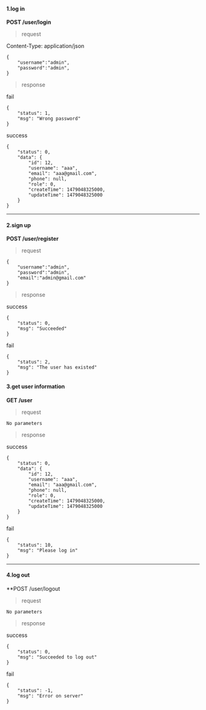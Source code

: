 #### 1.log in

**POST /user/login**

> request

Content-Type: application/json

```
{
	"username":"admin",
	"password":"admin",
}
```
> response

fail
```
{
    "status": 1,
    "msg": "Wrong password"
}
```

success
```
{
    "status": 0,
    "data": {
        "id": 12,
        "username": "aaa",
        "email": "aaa@gmail.com",
        "phone": null,
        "role": 0,
        "createTime": 1479048325000,
        "updateTime": 1479048325000
    }
}
```


-------

#### 2.sign up
**POST /user/register**

> request

```
{
	"username":"admin",
	"password":"admin",
	"email":"admin@gmail.com"
}
```


> response

success
```
{
    "status": 0,
    "msg": "Succeeded"
}
```


fail
```
{
    "status": 2,
    "msg": "The user has existed"
}
```


#### 3.get user information
**GET /user**

> request

```
No parameters
```
> response

success
```
{
    "status": 0,
    "data": {
        "id": 12,
        "username": "aaa",
        "email": "aaa@gmail.com",
        "phone": null,
        "role": 0,
        "createTime": 1479048325000,
        "updateTime": 1479048325000
    }
}
```

fail
```
{
    "status": 10,
    "msg": "Please log in"
}

```

------


#### 4.log out
**POST /user/logout

> request

```
No parameters
```

> response

success

```
{
    "status": 0,
    "msg": "Succeeded to log out"
}
```

fail
```
{
    "status": -1,
    "msg": "Error on server"
}
```
